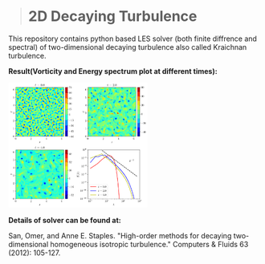 ># 2D Decaying Turbulence

This repository contains python based LES solver (both finite diffrence and spectral) of two-dimensional decaying turbulence also called Kraichnan turbulence. 

**Result(Vorticity and Energy spectrum plot at different times):**              

<img src="2dturb.png" width="55%" />

**Details of solver can be found at:**

   San, Omer, and Anne E. Staples. "High-order methods for decaying two-dimensional homogeneous isotropic turbulence." Computers & Fluids 63 (2012): 105-127.

